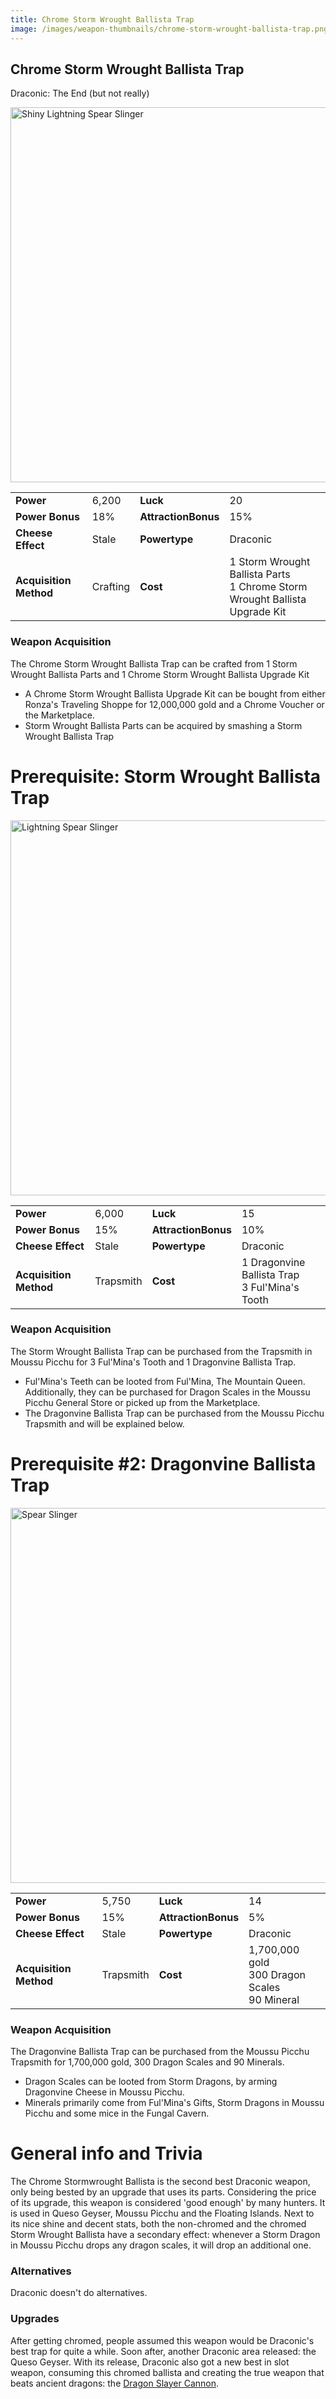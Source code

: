 ```yaml
---
title: Chrome Storm Wrought Ballista Trap
image: /images/weapon-thumbnails/chrome-storm-wrought-ballista-trap.png
---
```


## Chrome Storm Wrought Ballista Trap

Draconic: The End (but not really)

<img src="/assets/images/weapons/cswbt.png" alt="Shiny Lightning Spear Slinger" width="600">

|                        |          |                     |                                                                                 |
| ---------------------- | -------- | ------------------- | ------------------------------------------------------------------------------- |
| **Power**              | 6,200    | **Luck**            | 20                                                                              |
| **Power Bonus**        | 18%      | **AttractionBonus** | 15%                                                                             |
| **Cheese Effect**      | Stale    | **Powertype**       | Draconic                                                                        |
| **Acquisition Method** | Crafting | **Cost**            | 1 Storm Wrought Ballista Parts <br> 1 Chrome Storm Wrought Ballista Upgrade Kit |

### Weapon Acquisition

The Chrome Storm Wrought Ballista Trap can be crafted from 1 Storm Wrought Ballista Parts and 1 Chrome Storm Wrought Ballista Upgrade Kit

- A Chrome Storm Wrought Ballista Upgrade Kit can be bought from either Ronza's Traveling Shoppe for 12,000,000 gold and a Chrome Voucher or the Marketplace.
- Storm Wrought Ballista Parts can be acquired by smashing a Storm Wrought Ballista Trap

# Prerequisite: Storm Wrought Ballista Trap

<img src="/assets/images/weapons/swbt.png" alt="Lightning Spear Slinger" width="600">

|                        |           |                     |                                                    |
| ---------------------- | --------- | ------------------- | -------------------------------------------------- |
| **Power**              | 6,000     | **Luck**            | 15                                                 |
| **Power Bonus**        | 15%       | **AttractionBonus** | 10%                                                |
| **Cheese Effect**      | Stale     | **Powertype**       | Draconic                                           |
| **Acquisition Method** | Trapsmith | **Cost**            | 1 Dragonvine Ballista Trap <br> 3 Ful'Mina's Tooth |

### Weapon Acquisition

The Storm Wrought Ballista Trap can be purchased from the Trapsmith in Moussu Picchu for 3 Ful'Mina's Tooth and 1 Dragonvine Ballista Trap.

- Ful'Mina's Teeth can be looted from Ful'Mina, The Mountain Queen. Additionally, they can be purchased for Dragon Scales in the Moussu Picchu General Store or picked up from the Marketplace.
- The Dragonvine Ballista Trap can be purchased from the Moussu Picchu Trapsmith and will be explained below.

# Prerequisite #2: Dragonvine Ballista Trap

<img src="/assets/images/weapons/dvb.png" alt="Spear Slinger" width="600">

|                        |           |                     |                                                       |
| ---------------------- | --------- | ------------------- | ----------------------------------------------------- |
| **Power**              | 5,750     | **Luck**            | 14                                                    |
| **Power Bonus**        | 15%       | **AttractionBonus** | 5%                                                    |
| **Cheese Effect**      | Stale     | **Powertype**       | Draconic                                              |
| **Acquisition Method** | Trapsmith | **Cost**            | 1,700,000 gold <br> 300 Dragon Scales <br> 90 Mineral |

### Weapon Acquisition

The Dragonvine Ballista Trap can be purchased from the Moussu Picchu Trapsmith for 1,700,000 gold, 300 Dragon Scales and 90 Minerals.

- Dragon Scales can be looted from Storm Dragons, by arming Dragonvine Cheese in Moussu Picchu.
- Minerals primarily come from Ful'Mina's Gifts, Storm Dragons in Moussu Picchu and some mice in the Fungal Cavern.

# General info and Trivia

The Chrome Stormwrought Ballista is the second best Draconic weapon, only being bested by an upgrade that uses its parts. Considering the price of its upgrade, this weapon is considered 'good enough' by many hunters. It is used in Queso Geyser, Moussu Picchu and the Floating Islands.
Next to its nice shine and decent stats, both the non-chromed and the chromed Storm Wrought Ballista have a secondary effect: whenever a Storm Dragon in Moussu Picchu drops any dragon scales, it will drop an additional one.

### Alternatives

Draconic doesn't do alternatives.

### Upgrades

After getting chromed, people assumed this weapon would be Draconic's best trap for quite a while. Soon after, another Draconic area released: the Queso Geyser. With its release, Draconic also got a new best in slot weapon, consuming this chromed ballista and creating the true weapon that beats ancient dragons: the [Dragon Slayer Cannon](/weapons/draconic/dsc).
